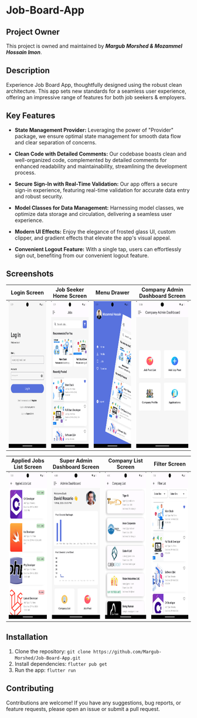 # Job-Board-App
## Project Owner
This project is owned and maintained by ***Margub Morshed & Mozammel Hossain Imon***.

## Description
Experience Job Board App, thoughtfully designed using the robust clean architecture. This app sets new standards for a seamless user experience, offering an impressive range of features for both job seekers & employers.

## Key Features
- **State Management Provider:** Leveraging the power of "Provider" package, we ensure optimal state management for smooth data flow and clear separation of concerns.

- **Clean Code with Detailed Comments:** Our codebase boasts clean and well-organized code, complemented by detailed comments for enhanced readability and maintainability, streamlining the development process.

- **Secure Sign-In with Real-Time Validation:** Our app offers a secure sign-in experience, featuring real-time validation for accurate data entry and robust security.

- **Model Classes for Data Management:** Harnessing model classes, we optimize data storage and circulation, delivering a seamless user experience.

- **Modern UI Effects:** Enjoy the elegance of frosted glass UI, custom clipper, and gradient effects that elevate the app's visual appeal.

- **Convenient Logout Feature:** With a single tap, users can effortlessly sign out, benefiting from our convenient logout feature.

## Screenshots

|                          Login Screen                          |                     Job Seeker Home Screen                     |                          Menu Drawer                           |                 Company Admin Dashboard Screen                 |
|:--------------------------------------------------------------:|:--------------------------------------------------------------:|:--------------------------------------------------------------:|:--------------------------------------------------------------:|
| <img src="assets/screenshots/1.png" height="400" width="auto"> | <img src="assets/screenshots/2.png" height="400" width="auto"> | <img src="assets/screenshots/3.png" height="400" width="auto"> | <img src="assets/screenshots/4.png" height="400" width="auto"> |

|                    Applied Jobs List Screen                    |                  Super Admin Dashboard Screen                  |                      Company List Screen                       |                         Filter Screen                          |
|:--------------------------------------------------------------:|:--------------------------------------------------------------:|:--------------------------------------------------------------:|:--------------------------------------------------------------:|
| <img src="assets/screenshots/5.png" height="400" width="auto"> | <img src="assets/screenshots/6.png" height="400" width="auto"> | <img src="assets/screenshots/7.png" height="400" width="auto"> | <img src="assets/screenshots/8.png" height="400" width="auto"> |

## Installation
1. Clone the repository: `git clone https://github.com/Margub-Morshed/Job-Board-App.git`
2. Install dependencies: `flutter pub get`
3. Run the app: `flutter run`

## Contributing
Contributions are welcome! If you have any suggestions, bug reports, or feature requests, please open an issue or submit a pull request.